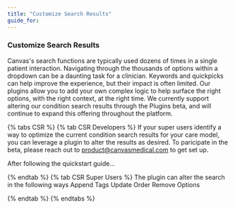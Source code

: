 ```yaml
---
title: "Customize Search Results"
guide_for:
---
```

### Customize Search Results
Canvas's search functions are typically used dozens of times in a single patient interaction. Navigating through the thousands of options within a dropdown can be a daunting task for a clinician. Keywords and quickpicks can help improve the experience, but their impact is often limited. Our plugins allow you to add your own complex logic to help surface the right options, with the right context, at the right time. We currently support altering our condition search results through the Plugins beta, and will continue to expand this offering throughout the platform. 

{% tabs CSR %}
{% tab CSR Developers %}
If your super users identify a way to optimize the current condition search results for your care model, you can leverage a plugin to alter the results as desired. To paricipate in the beta, please reach out to product@canvasmedical.com to get set up. 

After following the quickstart guide...

{% endtab %}
{% tab CSR  Super Users %}
The plugin can alter the search in the following ways
Append Tags
Update Order
Remove Options


{% endtab %}
{% endtabs %}
